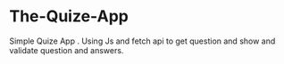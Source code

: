 # The-Quize-App
Simple Quize App . Using Js and fetch api to get question and show and validate question and answers.
